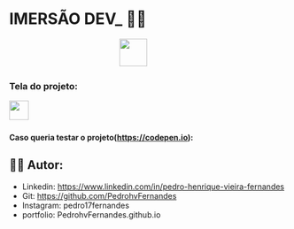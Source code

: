 # IMERSÃO DEV_ 👨‍💻 

<p align="center">
  <img height="50" src="">
  &nbsp;&nbsp;&nbsp;&nbsp;&nbsp;&nbsp;&nbsp;&nbsp;&nbsp;&nbsp;&nbsp;&nbsp;&nbsp;
</p>

### Tela do projeto:
<p align="start">
  <img height="35" src="">
  &nbsp;&nbsp;&nbsp;&nbsp;&nbsp;&nbsp;&nbsp;&nbsp;&nbsp;&nbsp;&nbsp;&nbsp;&nbsp;
</p>


#### Caso queria testar o projeto(https://codepen.io):

## 👨‍💻 Autor:
- Linkedin: https://www.linkedin.com/in/pedro-henrique-vieira-fernandes
- Git: https://github.com/PedrohvFernandes
- Instagram: pedro17fernandes
- portfolio: PedrohvFernandes.github.io
